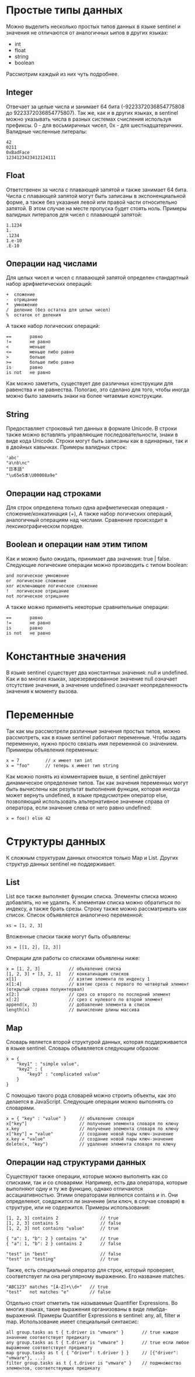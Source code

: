 # Простые типы данных

Можно выделить несколько простых типов данных в языке sentinel и значения не отличаются от аналогичных ьипов в других языках:
- int
- float
- string
- boolean

Рассмотрим каждый из них чуть подробнее.

## Integer

Отвечает за целые числа и занимает 64 бита (-9223372036854775808 до 9223372036854775807). Так же, как и в других языках, в sentinel можно указывать числа в разных системах счисления используя префиксы. 0 - для восьмиричных чисел, 0x - для шестнадцатеричних. Валидные численные литералы:

```
42
0211
0xBadFace
1234123423412124111
```

## Float

Ответственен за числа с плавающей запятой и также занимает 64 бита. Числа с плавающей запятой могут быть записаны в экспоненциальной форме, а также без указания левой или правой части относительно запятой. В этом случае на месте пропуска будет стоять ноль. Примеры валидных литералов для чисел с плавающей запятой:

```
1.1234
1.
.1234
1.e-10
.E-10
```

## Операции над числами

Для целых чисел и чисел с плавающей запятой определен стандартный набор арифметических операций:
```
+  сложение
-  отрицание
*  умножение
/  деление (без остатка для целых чисел)
%  остаток от деления
```
А также набор логических операций:
```
==       равно
!=       не равно
<        меньше
<=       меньше либо равно
>        больше
>=       больше либо равно
is       равно
is not   не равно
```
Как можно заметить, существует две различных конструкции для равенства и не равнества. Пологаю, это сделано для того, чтобы иногда можно было заменить знаки на более читаемые конструкции.

## String

Предоставляет строковый тип данных в формате Unicode. В строки также можно вставлять управляющие последовательности, знаки в виде кода Unicode. Строки могут быть записаны как в одинарных, так и в двойных кавычках. Примеры валидных строк:

```
'abc'
"a\nb\nc"
"日本語"
"\u65e5本\U00008a9e"
```

## Операции над строками

Для строк определена только одна арифметическая операция - сложение/конкатинация (+), А также набор логических операций, аналогичный операциям над числами. Сравнение происходит в лексикографическом порядке.

## Boolean и операции нам этим типом

Как и можно было ожидать, принимает два значения: true | false. Следующие логические операции можно производить с типом boolean:
```
and логическое умножение
or  логическое сложение
xor исключающее логическое сложение
!   логическое отрицание
not логическое отрицание
```
А также можно применять некоторые сравнительные операции:
```
==       равно
!=       не равно
is       равно
is not   не равно
```

# Константные значения 

В языке sentinel существует два константных значения: null и undefined. Как и во многих языках, зарезервированное значение null означает отсутствие значения, а значение undefined означает неопределенность значения к моменту вызова.

# Переменные

Так как мы рассмотрели различные значения простых типов, можно рассмотреть, как в языке sentinel работают переменные. Чтобы задать переменную, нужно просто связать имя переменной со значением. Примиеры объявления переменных:

```
x = 7          // x имеет тип int
x = "foo"      // теперь x имеет тип string
```

Как можно понять из комментариев выше, в sentinel действует динамическое определение типов. Так как значения переменных могут быть вычислены как результат выполнения функции, которая иногда может вернуть undefined, в языке предусмотрен оператор else, позволяющий использовать альтернативное значение справа от оператора, если значение слева от него равно undefined:

```
x = foo() else 42
```

# Структуры данных

К сложным структурам данных относятся только Map и List. Других структур данных sentinel не поддерживает. 

## List

List все также выполняет функции списка. Элементы списка можно добавлять, но не удалять. К элементам списка можно обратиться по индексу, а также брать срезы. Строку также можно рассматривать как список. Список объявляется аналогично переменной:
```
xs = [1, 2, 3]
```
Вложенные списки также могут быть объявлены:
```
xs = [[1, 2], [2, 3]]
```
Операции для работы со списками объявлены ниже:
```
x = [1, 2, 3]           // объявление списка
[1, 2, 3] + [3, 2, 1]   // конкатинация списков
x[1]                    // взятие элемента по индексу 1
x[1:4]                  // взятие среза с первого по четвертый элемент (открытый справа полуинтервал)
x[2:]                   // срез со второго по последний элемент
x[:2]                   // срез с нулевого по второй элемент
append(x, 3)            // добавление элемента в список
length(x)               // вычисление длины массива
```

## Map

Словарь является второй структурой данных, которая поддерживается в языке sentinel. Словарь объявляется следующим образом:

```
x = { 
    "key1" : "simple value",
    "key2" : {
        "key3" : "complicated value"
    } 
}
```

С помощью такого рода словарей можно строить объекты, как это делается в JavaScript. Следующие операции можно выполнять со словарями.


```
x = { "key" : "value" }     // объявление словаря
x["key"]                    // получение элемента словаря по ключу
x.key                       // получение элемента словаря по ключу
x["key"] = "value"          // создание новой пары ключ-значение
x.key = "value"             // создание новой пары ключ-значение
delete(x, "key")            // удаление элемента словаря по ключу
```

## Операции над структурами данных

Существуют также операции, которые можно выполнять как со списками, так и со словарями. Например, есть два оператора, которые выполняют одну и ту же функцию, однако отличаются ассациативностью. Этими операторами являются contains и in. Они определеяют, соедржится ли значение (или ключ, в случае словаря) в структуре, или не содержится. Примеры использования:
```
[1, 2, 3] contains 2                // true
[1, 2, 3] contains 5                // false
[1, 2, 3] not contains "value"      // true

{ "a": 1, "b": 2 } contains "a"     // true
{ "a": 1, "b": 2 } contains 2       // false

"test" in "best"                    // false
"test" in "testing"                 // true
```
Также, есть специальный оператор для строк, который проверяет, соответствует ли она регулярному выражению. Его название matches.
```
"ABC123" matches "[A-Z]+\\d+"   // true
"test"   not matches "e"        // false
```
Отдельно стоит отметить так называемые Quantifier Expressions. Во многих языках, такие выражения организованы в виде лямбда-выражений. Примеры Quantifier Expressions в sentinel: any, all, filter и map. Использование имеет специальный синтаксис:
```
all group.tasks as t { t.driver is "vmware" }       // true каждое значение соответствует предикату
any group.tasks as t { t.driver is "vmware" }       // true если любое выражение соответствует предикату
map group.tasks as t { { "driver": t.driver } }     // [{"driver": "vmware"}, ...]
filter group.tasks as t { t.driver is "vmware" }    // подмножество элементов, соответствующих предикату
```